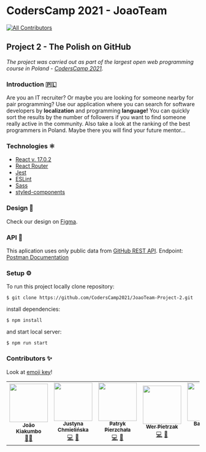 # CodersCamp 2021 - JoaoTeam
<!-- ALL-CONTRIBUTORS-BADGE:START - Do not remove or modify this section -->
[![All Contributors](https://img.shields.io/badge/all_contributors-5-orange.svg?style=flat-square)](#contributors-)
<!-- ALL-CONTRIBUTORS-BADGE:END -->
## Project 2 - The Polish on GitHub
*The project was carried out as part of the largest open web programming course in Poland - [CodersCamp 2021](https://www.coderscamp.edu.pl/).*

### Introduction 🇵🇱
Are you an IT recruiter? Or maybe you are looking for someone nearby for pair programming? Use our application where you can search for software developers by **localization** and programming **language!** You can quickly sort the results by the number of followers if you want to find someone really active in the community. Also take a look at the ranking of the best programmers in Poland. Maybe there you will find your future mentor...

### Technologies ⚛️
* [React v. 17.0.2](https://reactjs.org/)
* [React Router](https://reactrouter.com/)
* [Jest](https://jestjs.io/) 
* [ESLint](https://eslint.org/)
* [Sass](https://sass-lang.com/)
* [styled-components](https://styled-components.com/)

### Design 🎨
Check our design on [Figma](https://www.figma.com/file/suE984s3txjdPWZvQ1F1jG/CodersCamp--Projekt2?node-id=30%3A2).

### API 🔌
This aplication uses only public data from [GitHub REST API](https://docs.github.com/en/rest).
Endpoint: [Postman Documentation](https://documenter.getpostman.com/view/17658917/UVXnHZrG#131dbc02-ecb1-4bd5-a5ac-f56ec1ec7b57)

### Setup ⚙️
To run this project locally clone repository:

```
$ git clone https://github.com/CodersCamp2021/JoaoTeam-Project-2.git
```

install dependencies:

```
$ npm install
```

and start local server:

```
$ npm run start
```
### Contributors ✨
Look at [emoji key](https://allcontributors.org/docs/en/emoji-key)!

<!-- ALL-CONTRIBUTORS-LIST:START - Do not remove or modify this section -->
<!-- prettier-ignore-start -->
<!-- markdownlint-disable -->
<table>
  <tr>
    <td align="center"><a href="https://github.com/JK-Sebastiao"><img src="https://avatars.githubusercontent.com/u/14078333?v=4?s=100" width="100px;" alt=""/><br /><sub><b>João Kiakumbo</b></sub></a><br /><a href="#mentoring-JK-Sebastiao" title="Mentoring">🧑‍🏫</a></td>
    <td align="center"><a href="https://github.com/J-emi"><img src="https://avatars.githubusercontent.com/u/89035278?v=4?s=100" width="100px;" alt=""/><br /><sub><b>Justyna Chmielińska</b></sub></a><br /><a href="https://github.com/CodersCamp2021/JoaoTeam-Project-2/commits?author=J-emi" title="Code">💻</a> <a href="#projectManagement-J-emi" title="Project Management">📆</a></td>
    <td align="center"><a href="https://github.com/itspatys"><img src="https://avatars.githubusercontent.com/u/58817270?v=4?s=100" width="100px;" alt=""/><br /><sub><b>Patryk Pierzchała</b></sub></a><br /><a href="https://github.com/CodersCamp2021/JoaoTeam-Project-2/commits?author=itspatys" title="Code">💻</a> <a href="#design-itspatys" title="Design">🎨</a></td>
    <td align="center"><a href="https://github.com/werpietrzak"><img src="https://avatars.githubusercontent.com/u/95078050?v=4?s=100" width="100px;" alt=""/><br /><sub><b>Wer Pietrzak</b></sub></a><br /><a href="https://github.com/CodersCamp2021/JoaoTeam-Project-2/commits?author=werpietrzak" title="Code">💻</a> <a href="#projectManagement-werpietrzak" title="Project Management">📆</a></td>
    <td align="center"><a href="https://github.com/spidero7"><img src="https://avatars.githubusercontent.com/u/64019212?v=4?s=100" width="100px;" alt=""/><br /><sub><b>Bartłomiej Pająk</b></sub></a><br /><a href="https://github.com/CodersCamp2021/JoaoTeam-Project-2/commits?author=spidero7" title="Code">💻</a></td>
  </tr>
</table>

<!-- markdownlint-restore -->
<!-- prettier-ignore-end -->

<!-- ALL-CONTRIBUTORS-LIST:END -->
